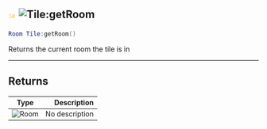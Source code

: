 ## ![shared](../../.gitbook/assets/shared.png) ![Tile](./readme/tile "mention"):getRoom

```lua
Room Tile:getRoom()
```

Returns the current room the tile is in

------
## Returns

| Type   | Description |
| ------ | ----------: |
| ![Room](./readme/room "mention") | No description |

